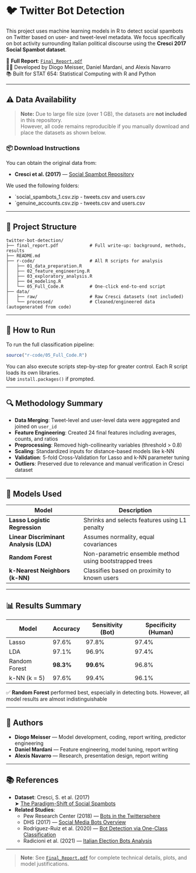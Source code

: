 # 🐦 Twitter Bot Detection

This project uses machine learning models in R to detect social spambots on Twitter based on user- and tweet-level metadata. We focus specifically on bot activity surrounding Italian political discourse using the **Cresci 2017 Social Spambot dataset**.

📄 **Full Report**: [`Final_Report.pdf`](./Final_Report.pdf)  
👨‍💻 Developed by Diogo Meisser, Daniel Mardani, and Alexis Navarro  
📚 Built for STAT 654: Statistical Computing with R and Python

---

## ⚠️ Data Availability

> **Note:** Due to large file size (over 1 GB), the datasets are **not included** in this repository.  
> However, all code remains reproducible if you manually download and place the datasets as shown below.

### 📦 Download Instructions

You can obtain the original data from:

- **Cresci et al. (2017)** — [Social Spambot Repository](https://botometer.osome.iu.edu/bot-repository/datasets.html)

We used the following folders:
- `social_spambots_1.csv.zip - tweets.csv and users.csv
- `genuine_accounts.csv.zip - tweets.csv and users.csv

---

## 📁 Project Structure

```
twitter-bot-detection/
├── final_report.pdf            # Full write-up: background, methods, results
├── README.md
├── r-code/                     # All R scripts for analysis
│   ├── 01_data_preparation.R
│   ├── 02_feature_engineering.R
│   ├── 03_exploratory_analysis.R
│   ├── 04_modeling.R
│   └── 05_Full_Code.R          # One-click end-to-end script
├── data/
│   ├── raw/                    # Raw Cresci datasets (not included)
│   └── processed/              # Cleaned/engineered data (autogenerated from code)
```

---

## 🧪 How to Run

To run the full classification pipeline:

```r
source("r-code/05_Full_Code.R")
```

You can also execute scripts step-by-step for greater control. Each R script loads its own libraries.  
Use `install.packages()` if prompted.

---

## 🔍 Methodology Summary

- **Data Merging**: Tweet-level and user-level data were aggregated and joined on `user_id`
- **Feature Engineering**: Created 24 final features including averages, counts, and ratios
- **Preprocessing**: Removed high-collinearity variables (threshold > 0.8)
- **Scaling**: Standardized inputs for distance-based models like k-NN
- **Validation**: 5-fold Cross-Validation for Lasso and k-NN parameter tuning
- **Outliers**: Preserved due to relevance and manual verification in Cresci dataset

---

## 🧠 Models Used

| Model                        | Description |
|-----------------------------|-------------|
| **Lasso Logistic Regression** | Shrinks and selects features using L1 penalty |
| **Linear Discriminant Analysis (LDA)** | Assumes normality, equal covariances |
| **Random Forest** | Non-parametric ensemble method using bootstrapped trees |
| **k-Nearest Neighbors (k-NN)** | Classifies based on proximity to known users |

---

## 📊 Results Summary

| Model         | Accuracy | Sensitivity (Bot) | Specificity (Human) |
|---------------|----------|-------------------|---------------------|
| Lasso         | 97.6%    | 97.8%             | 97.4%               |
| LDA           | 97.1%    | 96.9%             | 97.4%               |
| Random Forest | **98.3%**| **99.6%**         | 96.8%               |
| k-NN (k = 5)  | 97.6%    | 99.4%             | 96.1%               |

✅ **Random Forest** performed best, especially in detecting bots. However, all model results are almost indistinguishable 

---

## 👥 Authors

- **Diogo Meisser** — Model development, coding, report writing, predictor engineering 
- **Daniel Mardani** — Feature engineering, model tuning, report writing  
- **Alexis Navarro** — Research, presentation design, report writing

---

## 📚 References

- **Dataset**: Cresci, S. et al. (2017)  
  ➤ [The Paradigm-Shift of Social Spambots](https://botometer.osome.iu.edu/bot-repository/datasets.html)  
- **Related Studies**:
  - Pew Research Center (2018) — [Bots in the Twittersphere](https://www.pewresearch.org/internet/2018/04/09/bots-in-the-twittersphere/)
  - DHS (2017) — [Social Media Bots Overview](https://niccs.cisa.gov/sites/default/files/documents/pdf/ncsam_socialmediabotsoverview_508.pdf)
  - Rodríguez-Ruiz et al. (2020) — [Bot Detection via One-Class Classification](https://www.sciencedirect.com/science/article/abs/pii/S0167404820300031)
  - Radicioni et al. (2021) — [Italian Election Bots Analysis](https://www.ncbi.nlm.nih.gov/pmc/articles/PMC8225802/)

---

> **Note**: See [`Final_Report.pdf`](./Final_Report.pdf) for complete technical details, plots, and model justifications.
